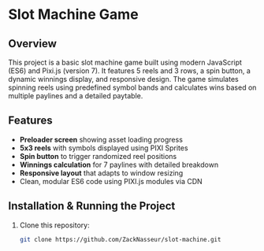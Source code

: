 # Slot Machine Game

## Overview
This project is a basic slot machine game built using modern JavaScript (ES6) and Pixi.js (version 7). It features 5 reels and 3 rows, a spin button, a dynamic winnings display, and responsive design. The game simulates spinning reels using predefined symbol bands and calculates wins based on multiple paylines and a detailed paytable.

## Features
- **Preloader screen** showing asset loading progress
- **5x3 reels** with symbols displayed using PIXI Sprites
- **Spin button** to trigger randomized reel positions
- **Winnings calculation** for 7 paylines with detailed breakdown
- **Responsive layout** that adapts to window resizing
- Clean, modular ES6 code using PIXI.js modules via CDN

## Installation & Running the Project
1. Clone this repository:
   ```bash
   git clone https://github.com/ZackNasseur/slot-machine.git